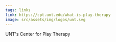 ```yaml
---
tags: links
link: https://cpt.unt.edu/what-is-play-therapy
image: src/assets/img/logos/unt.svg
---
```

UNT's Center for Play Therapy
